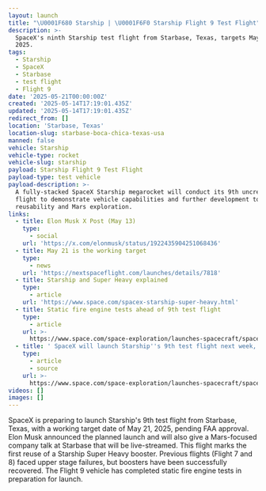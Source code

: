 ```yaml
---
layout: launch
title: "\U0001F680 Starship | \U0001F6F0 Starship Flight 9 Test Flight"
description: >-
  SpaceX's ninth Starship test flight from Starbase, Texas, targets May 21,
  2025.
tags:
  - Starship
  - SpaceX
  - Starbase
  - test flight
  - Flight 9
date: '2025-05-21T00:00:00Z'
created: '2025-05-14T17:19:01.435Z'
updated: '2025-05-14T17:19:01.435Z'
redirect_from: []
location: 'Starbase, Texas'
location-slug: starbase-boca-chica-texas-usa
manned: false
vehicle: Starship
vehicle-type: rocket
vehicle-slug: starship
payload: Starship Flight 9 Test Flight
payload-type: test vehicle
payload-description: >-
  A fully-stacked SpaceX Starship megarocket will conduct its 9th uncrewed test
  flight to demonstrate vehicle capabilities and further development toward
  reusability and Mars exploration.
links:
  - title: Elon Musk X Post (May 13)
    type:
      - social
    url: 'https://x.com/elonmusk/status/1922435904251068436'
  - title: May 21 is the working target
    type:
      - news
    url: 'https://nextspaceflight.com/launches/details/7818'
  - title: Starship and Super Heavy explained
    type:
      - article
    url: 'https://www.space.com/spacex-starship-super-heavy.html'
  - title: Static fire engine tests ahead of 9th test flight
    type:
      - article
    url: >-
      https://www.space.com/space-exploration/launches-spacecraft/spacex-fires-up-starship-spacecraft-again-ahead-of-9th-test-flight-video-photos
  - title: ' SpaceX will launch Starship''s 9th test flight next week, Elon Musk says '
    type:
      - article
      - source
    url: >-
      https://www.space.com/space-exploration/launches-spacecraft/spacex-will-launch-starships-9th-test-flight-next-week-elon-musk-says
videos: []
images: []
---
```

SpaceX is preparing to launch Starship's 9th test flight from Starbase, Texas, with a working target date of May 21, 2025, pending FAA approval. Elon Musk announced the planned launch and will also give a Mars-focused company talk at Starbase that will be live-streamed. This flight marks the first reuse of a Starship Super Heavy booster. Previous flights (Flight 7 and 8) faced upper stage failures, but boosters have been successfully recovered. The Flight 9 vehicle has completed static fire engine tests in preparation for launch.
